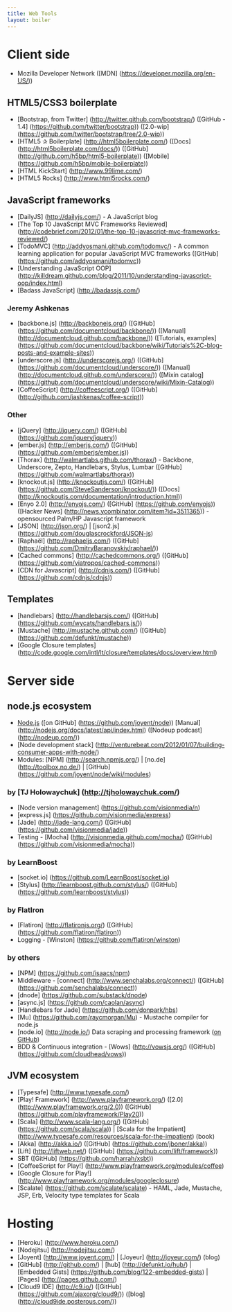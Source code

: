 ```yaml
---
title: Web Tools
layout: boiler
---
```


# Client side

* Mozilla Developer Network ([MDN] (https://developer.mozilla.org/en-US/))

## HTML5/CSS3 boilerplate

* [Bootstrap, from Twitter] (http://twitter.github.com/bootstrap/) ([GitHub - 1.4] (https://github.com/twitter/bootstrap)) ([2.0-wip] (https://github.com/twitter/bootstrap/tree/2.0-wip))
* [HTML5 ✰ Boilerplate] (http://html5boilerplate.com/) ([Docs] (http://html5boilerplate.com/docs/)) ([GitHub] (http://github.com/h5bp/html5-boilerplate)) ([Mobile] (https://github.com/h5bp/mobile-boilerplate))
* [HTML KickStart] (http://www.99lime.com/)
* [HTML5 Rocks] (http://www.html5rocks.com/)

## JavaScript frameworks

* [DailyJS] (http://dailyjs.com/) - A JavaScript blog
* [The Top 10 JavaScript MVC Frameworks Reviewed] (http://codebrief.com/2012/01/the-top-10-javascript-mvc-frameworks-reviewed/)
* [TodoMVC] (http://addyosmani.github.com/todomvc/) - A common learning application for popular JavaScript MVC frameworks ([GitHub] (https://github.com/addyosmani/todomvc))
* [Understanding JavaScript OOP] (http://killdream.github.com/blog/2011/10/understanding-javascript-oop/index.html)
* [Badass JavaScript] (http://badassjs.com/)

### Jeremy Ashkenas

* [backbone.js] (http://backbonejs.org/) ([GitHub] (https://github.com/documentcloud/backbone/)) ([Manual] (http://documentcloud.github.com/backbone/))
([Tutorials, examples] (https://github.com/documentcloud/backbone/wiki/Tutorials%2C-blog-posts-and-example-sites))
* [underscore.js] (http://underscorejs.org/) ([GitHub] (https://github.com/documentcloud/underscore/)) ([Manual] (http://documentcloud.github.com/underscore/))
([Mixin catalog] (https://github.com/documentcloud/underscore/wiki/Mixin-Catalog))
* [CoffeeScript] (http://coffeescript.org/) ([GitHub] (http://github.com/jashkenas/coffee-script))

### Other

* [jQuery] (http://jquery.com/) ([GitHub] (https://github.com/jquery/jquery))
* [ember.js] (http://emberjs.com/) ([GitHub] (https://github.com/emberjs/ember.js))
* [Thorax] (http://walmartlabs.github.com/thorax/) - Backbone, Underscore, Zepto, Handlebars, Stylus, Lumbar ([GitHub] (https://github.com/walmartlabs/thorax))
* [knockout.js] (http://knockoutjs.com/) ([GitHub] (https://github.com/SteveSanderson/knockout/)) ([Docs] (http://knockoutjs.com/documentation/introduction.html))
* [Enyo 2.0] (http://enyojs.com/) ([GitHub] (https://github.com/enyojs)) ([Hacker News] (http://news.ycombinator.com/item?id=3511365)) - opensourced Palm/HP Javascript framework
* [JSON] (http://json.org/) | [json2.js] (https://github.com/douglascrockford/JSON-js)
* [Raphaël] (http://raphaeljs.com/) ([GitHub] (https://github.com/DmitryBaranovskiy/raphael/))
* [Cached commons] (http://cachedcommons.org/) ([GitHub] (https://github.com/viatropos/cached-commons))
* [CDN for Javascript] (http://cdnjs.com/) ([GitHub] (https://github.com/cdnjs/cdnjs))

## Templates

* [handlebars] (http://handlebarsjs.com/) ([GitHub] (https://github.com/wycats/handlebars.js/))
* [Mustache] (http://mustache.github.com/) ([GitHub] (https://github.com/defunkt/mustache))
* [Google Closure templates] (http://code.google.com/intl/lt/closure/templates/docs/overview.html)

# Server side

## node.js ecosystem

* [Node.js](http://nodejs.org/) ([on GitHub] (https://github.com/joyent/node)) [Manual] (http://nodejs.org/docs/latest/api/index.html) ([Nodeup podcast] (http://nodeup.com/))
* [Node development stack] (http://venturebeat.com/2012/01/07/building-consumer-apps-with-node/)
* Modules: [NPM] (http://search.npmjs.org/) | [no.de] (http://toolbox.no.de/) | [GitHub] (https://github.com/joyent/node/wiki/modules)

### by [TJ Holowaychuk] (http://tjholowaychuk.com/)

* [Node version management] (https://github.com/visionmedia/n)
* [express.js] (https://github.com/visionmedia/express)
* [Jade] (http://jade-lang.com/) ([GitHub] (https://github.com/visionmedia/jade))
* Testing - [Mocha] (http://visionmedia.github.com/mocha/) ([GitHub] (https://github.com/visionmedia/mocha))

### by LearnBoost

* [socket.io] (https://github.com/LearnBoost/socket.io)
* [Stylus] (http://learnboost.github.com/stylus/) ([GitHub] (https://github.com/learnboost/stylus))

### by FlatIron

* [Flatiron] (http://flatironjs.org/) ([GitHub] (https://github.com/flatiron/flatiron))
* Logging - [Winston] (https://github.com/flatiron/winston)

### by others

* [NPM] (https://github.com/isaacs/npm)
* Middleware - [connect] (http://www.senchalabs.org/connect/) ([GitHub] (https://github.com/senchalabs/connect))
* [dnode] (https://github.com/substack/dnode)
* [async.js] (https://github.com/caolan/async)
* [Handlebars for Jade] (https://github.com/donpark/hbs)
* [Mu] (https://github.com/raycmorgan/Mu) - Mustache compiler for node.js
* [node.io] (http://node.io/) Data scraping and processing framework ([on GitHub](https://github.com/chriso/node.io))
* BDD & Continuous integration - [Wows] (http://vowsjs.org/) ([GitHub] (https://github.com/cloudhead/vows))

## JVM ecosystem

* [Typesafe] (http://www.typesafe.com/)
* [Play! Framework] (http://www.playframework.org/) ([2.0] (http://www.playframework.org/2.0)) ([GitHub] (https://github.com/playframework/Play20))
* [Scala] (http://www.scala-lang.org/) ([GitHub] (https://github.com/scala/scala)) | [Scala for the Impatient] (http://www.typesafe.com/resources/scala-for-the-impatient) (book)
* [Akka] (http://akka.io/) ([GitHub] (https://github.com/jboner/akka))
* [Lift] (http://liftweb.net/) ([GitHub] (https://github.com/lift/framework))
* SBT ([GitHub] (https://github.com/harrah/xsbt))
* [CoffeeScript for Play!] (http://www.playframework.org/modules/coffee)
* [Google Closure for Play!] (http://www.playframework.org/modules/googleclosure)
* [Scalate] (https://github.com/scalate/scalate) - HAML, Jade, Mustache, JSP, Erb, Velocity type templates for Scala

# Hosting

* [Heroku] (http://www.heroku.com/)
* [Nodejitsu] (http://nodejitsu.com/)
* [Joyent] (http://www.joyent.com/) | [Joyeur] (http://joyeur.com/) (blog)
* [GitHub] (http://github.com/) | [hub] (http://defunkt.io/hub/) | [Embedded Gists] (https://github.com/blog/122-embedded-gists) | [Pages] (http://pages.github.com/)
* [Cloud9 IDE] (http://c9.io/) ([GitHub] (https://github.com/ajaxorg/cloud9/)) ([blog] (http://cloud9ide.posterous.com/))
